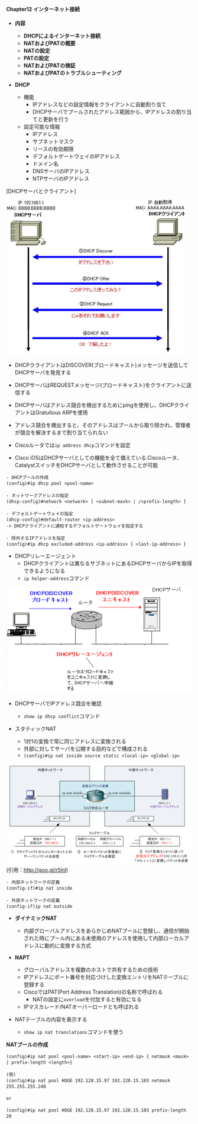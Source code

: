 #### Chapter12 インターネット接続
- **内容**
  - **DHCPによるインターネット接続**
  - **NATおよびPATの概要**
  - **NATの設定**
  - **PATの設定**
  - **NATおよびPATの検証**
  - **NATおよびPATのトラブルシューティング**

- **DHCP**
  - 機能
    - IPアドレスなどの設定情報をクライアントに自動割り当て
    - DHCPサーバでプールされたアドレス範囲から、IPアドレスの割り当てと更新を行う
  - 設定可能な情報 
    - IPアドレス
    - サブネットマスク
    - リースの有効期限
    - デフォルトゲートウェイのIPアドレス
    - ドメイン名
    - DNSサーバのIPアドレス
    - NTPサーバのIPアドレス

[DHCPサーバとクライアント]
  

![Alt Text](https://github.com/yhidetoshi/Pictures/raw/master/Network_Study/dhcp-ser-cli.jpg)

- DHCPクライアントはDISCOVER(ブロードキャスト)メッセージを送信してDHCPサーバを発見する
- DHCPサーバはREQUESTメッセージ(ブロードキャスト)をクライアントに送信する
- DHCPサーバはアドレス競合を検出するためにpingを使用し、DHCPクライアントはGratuitous ARPを使用
- アドレス競合を検出すると、そのアドレスはプールから取り除かれ、管理者が競合を解決するまで割り当てられない
- Ciscoルータでは`ip address dhcp`コマンドを設定

- Cisco iOSはDHCPサーバとしての機能を全て備えている.Ciscoルータ、CatalystスイッチをDHCPサーバとして動作させることが可能
```
- DHCPプールの作成
(config)#ip dhcp pool <pool-name>

- ネットワークアドレスの指定
(dhcp-config)#network <network> [ <subnet-mask> | /<prefix-length> ]

- デフォルトゲートウェイの指定
(dhcp-config)#default-router <ip-address>
-> DHCPクライアントに通知するデフォルトゲートウェイを指定する

- 除外するIPアドレスを指定
(config)#ip dhcp excluded-address <ip-address> [ <last-ip-address> ]
```

- DHCPリレーエージェント
  - DHCPクライアントは異なるサブネットにあるDHCPサーバからIPを取得できるようになる
  - `ip helper-address`コマンド 
   
![Alt Text](https://github.com/yhidetoshi/Pictures/raw/master/Network_Study/dhcp-relay.png)


- DHCPサーバでIPアドレス競合を確認
  - `show ip dhcp conflict`コマンド 

- スタティックNAT
  - 1対1の変換で常に同じアドレスに変換される
  - 外部に対してサーバを公開する目的などで構成される
  - `(config)#ip nat inside source static <local-ip> <global-ip>`

![Alt Text](https://github.com/yhidetoshi/Pictures/raw/master/Network_Study/static-nat1.png)
(引用：http://goo.gl/r5lnl)

```
- 内部ネットワークの定義
(config-if)#ip nat inside

- 外部ネットワークの定義
(config-if)ip nat outside

```

- **ダイナミックNAT**
  - 内部グローバルアドレスをあらかじめNATプールに登録し、通信が開始された時にプール内にある未使用のアドレスを使用して内部ローカルアドレスに動的に変換する方式
 
- **NAPT**
  - グローバルアドレスを複数のホストで共有するための技術
  - IPアドレスにポート番号を対応づけした変換エントリをNATテーブルに登録する
  - CiscoではPAT(Port Address Translation)の名称で呼ばれる
    - NATの設定に`overload`を付加すると有効になる 
  - IPマスカレード/NATオーバーロードとも呼ばれる

- NATテーブルの内容を表示する
  - `show ip nat translations`コマンドを使う 


**NATプールの作成**
```
(config)#ip nat pool <pool-name> <start-ip> <end-ip> { netmask <mask> | prefix-length <length>}

(例)
(config)#ip nat pool HOGE 192.128.15.97 192.128.15.103 netmask 255.255.255.248

or

(config)#ip nat pool HOGE 192.128.15.97 192.128.15.103 prefix-length 20
```

